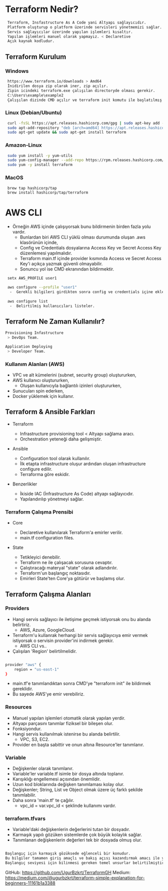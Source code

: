# Terraform Nedir?

```bash
 Terraform, Insfastructure As A Code yani Altyapı sağlayıcıdır.
 Platform oluşturup o platform üzerinde servisleri yönetmemizi sağlar.
 Servis sağlayıcılar üzerinde yapılan işlemleri kısaltır.
 Yapılan işlemleri manuel olarak yapmayız. < Declaretive
 Açık kaynak kodludur.
```


## Terraform Kurulum


### Windows
```bash
 https://www.terraform.io/downloads > Amd64
 İnidirilen dosya zip olarak iner, zip açılır.
 Zipin icindeki terraform.exe çalışılan directoryde olması gerekir.
 C:\Users\example\example2
 Çalışılan dizinde CMD açılır ve terraform init komutu ile başlatılmış olur.
```

### Linux (Debian/Ubuntu)
```bash
 curl -fsSL https://apt.releases.hashicorp.com/gpg | sudo apt-key add -
 sudo apt-add-repository "deb [arch=amd64] https://apt.releases.hashicorp.com $(lsb_release -cs) main"
 sudo apt-get update && sudo apt-get install terraform
```

### Amazon-Linux
```bash
 sudo yum install -y yum-utils
 sudo yum-config-manager --add-repo https://rpm.releases.hashicorp.com/AmazonLinux/hashicorp.repo
 sudo yum -y install terraform
```

### MacOS
```bash
 brew tap hashicorp/tap
 brew install hashicorp/tap/terraform
```


# AWS CLI

* Örneğin AWS içinde çalışıyorsak bunu bildirmenin birden fazla yolu vardır.
  -  Bunlardan biri AWS CLI yüklü olması durumunda oluşan .aws klasörünün içinde,
  -  Config ve Credentials dosyalarına Access Key ve Secret Access Key düzenlemesi yapılmalıdır.
  -  Terraform main.tf içinde provider kısmında Access ve Secret Access Key'i açıkça yazmak güvenli olmayabilir.
  -  Sonuncu yol ise CMD ekranından bildirmektir.

```bash
 setx AWS_PROFILE user1

 aws configure --profile "user1"
  -  Gerekli bilgileri girdikten sonra config ve credentials içine eklenmiş olur.
 
 aws configure list
  -  Belirtilmiş kullanıcıları listeler.
```


## Terraform Ne Zaman Kullanılır?

```bash
Provisioning Infastructure 
 > DevOps Team.

Application Deploying
 > Developer Team.
```

### Kullanım Alanları (AWS)

* VPC ve alt kümelerini (subnet, security group) oluştururken,
* AWS kullanıcı oluştururken,
  - Oluşan kullanıcıyla bağlantılı izinleri oluştururken,
* Sunucuları spin ederken,
* Docker yüklemek için kullanır.

## Terraform & Ansible Farkları

* Terraform
  -  Infrastructure provisioning tool < Altyapı sağlama aracı.
  -  Orchestration yeteneği daha gelişmiştir.

* Ansible
  -  Configuration tool olarak kullanılır.
  -  İlk etapta infrastructure oluşur ardından oluşan infrastructure configure edilir.
  -  Terraforma göre eskidir.

* Benzerlikler
  -  İkiside IAC (İnfrastructure As Code) altyapı sağlayıcıdır.
  -  Yapılandırılıp yönetmeyi sağlar.


### Terraform Çalışma Prensibi

* Core
  -  Declaretive kullanılarak Terraform'a emirler verilir.
  -  main.tf configuration files.

* State
  -  Tetikleyici denebilir.
  -  Terraform ne ile çalışacak sorusuna cevaptır.
  -  Çalıştıracağı materyal "state" olarak adlandırılır.
  -  Terraform'un başlangıç noktasıdır.
  -  Emirleri State'ten Core'ya götürür ve başlamış olur.


## Terraform Çalışma Alanları

### Providers

* Hangi servis sağlayıcı ile iletişime geçmek istiyorsak onu bu alanda belirtiriz.
  -  AWS, Azure, GoogleCloud.
* Terraform'u kullanrak herhangi bir servis sağlayıcıya emir vermek istiyorsak o servisin provider'ini indirmek gerekir.
  -  AWS CLI vs..
* Çalışılan 'Region' belirtilmelidir.
```bash

provider "aws" {
    region = "us-east-1"   
}
```
* main.tf'e tanımlandıktan sonra CMD'ye "terraform init" ile bildirmek gereklidir.
* Bu sayede AWS'ye emir verebiliriz.

### Resources

* Manuel yapılan işlemleri otomatik olarak yapılan yerdir.
* Altyapı parçasını tanımlar fiziksel bir bileşen olur.
* Fonksiyondur.
* Hangi servis kullanılmak istenirse bu alanda belirtilir.
  -  VPC, S3, EC2.
* Provider en başta sabittir ve onun altına Resource'ler tanımlanır.

### Variable

* Değişkenler olarak tanımlanır.
* Variable'ler variable.tf isimle bir dosya altında toplanır.
* Karışıklığı engellemesi açısından önemlidir.
* Uzun kod bloklarında değişken tanımlaması kolay olur.
* Değişkenler; String, List ve Object olmak üzere üç farklı şekilde tanımlabilir.
* Daha sonra 'main.tf' te çağılır.
  -  vpc_id = var.vpc_id < şeklinde kullanımı vardır.

### terraform.tfvars

* Variable'daki değişkenlerin değerlerini tutan bir dosyadır.
* Karmaşık yapılı gözüken sistemlerde çok büyük kolaylık sağlar.
* Tanımlanan değişkenlerin değerleri tek bir dosyada olmuş olur.


```bash

Başlangıç için karmaşık gözüksede eğlenceli bir konudur.
Bu bilgiler tamamen giriş amaçlı ve bakış açısı kazandırmak amacı ile yazılmıştır.
Başlangıç seviyesi için bilinmesi gereken temel unsurlar belirtilmiştir.
```

GitHub: https://github.com/UgurBzkrt/TerraformGH
Medium: https://medium.com/@ugurbzkrt/terraform-simple-explanation-for-beginners-11161b1a3388
